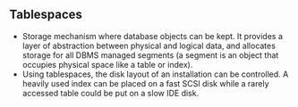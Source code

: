 Tablespaces
-----------

* Storage mechanism where database objects can be kept. It provides a layer of abstraction between physical and logical data, and allocates storage for all DBMS managed segments (a segment is an object that occupies physical space like a table or index).
* Using tablespaces, the disk layout of an installation can be controlled. A heavily used index can be placed on a fast SCSI disk while a rarely accessed table could be put on a slow IDE disk.

